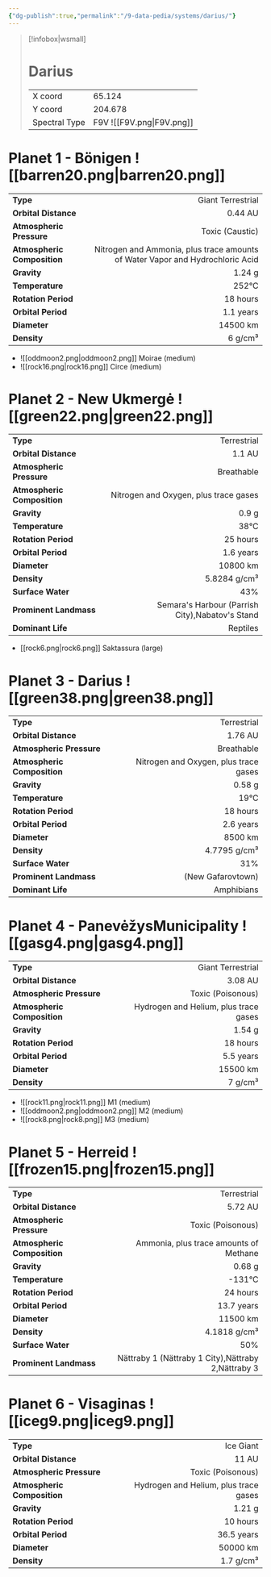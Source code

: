 ```yaml
---
{"dg-publish":true,"permalink":"/9-data-pedia/systems/darius/"}
---
```


> [!infobox|wsmall]
> # Darius
> | | |
> | - | - |
> | X coord | 65.124 |
> | Y coord| 204.678 |
> | Spectral Type | F9V ![[F9V.png\|F9V.png]] |

# Planet 1 - Bönigen ![[barren20.png\|barren20.png]]
|                             |                           |
| --------------------------- | -------------------------:|
| **Type**                    |             Giant Terrestrial |
| **Orbital Distance**        |   0.44 AU |
| **Atmospheric Pressure**    |       Toxic (Caustic) |
| **Atmospheric Composition** |      Nitrogen and Ammonia, plus trace amounts of Water Vapor and Hydrochloric Acid |
| **Gravity**                 |        1.24 g |
| **Temperature**             |    252°C |
| **Rotation Period**         |  18 hours |
| **Orbital Period** | 1.1 years |
| **Diameter**                |      14500 km | 
| **Density**                 |    6 g/cm³ |



- ![[oddmoon2.png\|oddmoon2.png]] Moirae (medium)
- ![[rock16.png\|rock16.png]] Circe (medium)


# Planet 2 - New Ukmergė ![[green22.png\|green22.png]]
|                             |                           |
| --------------------------- | -------------------------:|
| **Type**                    |             Terrestrial |
| **Orbital Distance**        |   1.1 AU |
| **Atmospheric Pressure**    |       Breathable |
| **Atmospheric Composition** |      Nitrogen and Oxygen, plus trace gases |
| **Gravity**                 |        0.9 g |
| **Temperature**             |    38°C |
| **Rotation Period**         |  25 hours |
| **Orbital Period** | 1.6 years |
| **Diameter**                |      10800 km | 
| **Density**                 |    5.8284 g/cm³ |
| **Surface Water**           |           43% | 
| **Prominent Landmass**      |         Semara's Harbour (Parrish City),Nabatov's Stand | 
| **Dominant Life**           |         Reptiles |



- [[rock6.png\|rock6.png]] Saktassura (large)

# Planet 3 - Darius ![[green38.png\|green38.png]]
|                             |                           |
| --------------------------- | -------------------------:|
| **Type**                    |             Terrestrial |
| **Orbital Distance**        |   1.76 AU |
| **Atmospheric Pressure**    |       Breathable |
| **Atmospheric Composition** |      Nitrogen and Oxygen, plus trace gases |
| **Gravity**                 |        0.58 g |
| **Temperature**             |    19°C |
| **Rotation Period**         |  18 hours |
| **Orbital Period** | 2.6 years |
| **Diameter**                |      8500 km | 
| **Density**                 |    4.7795 g/cm³ |
| **Surface Water**           |           31% | 
| **Prominent Landmass**      |         (New Gafarovtown) | 
| **Dominant Life**           |         Amphibians |





# Planet 4 - PanevėžysMunicipality ![[gasg4.png\|gasg4.png]]
|                             |                           |
| --------------------------- | -------------------------:|
| **Type**                    |             Giant Terrestrial |
| **Orbital Distance**        |   3.08 AU |
| **Atmospheric Pressure**    |       Toxic (Poisonous) |
| **Atmospheric Composition** |      Hydrogen and Helium, plus trace gases |
| **Gravity**                 |        1.54 g |
| **Rotation Period**         |  18 hours |
| **Orbital Period** | 5.5 years |
| **Diameter**                |      15500 km | 
| **Density**                 |    7 g/cm³ |



- ![[rock11.png\|rock11.png]] M1 (medium)
- ![[oddmoon2.png\|oddmoon2.png]] M2 (medium)
- ![[rock8.png\|rock8.png]] M3 (medium)


# Planet 5 - Herreid ![[frozen15.png\|frozen15.png]]
|                             |                           |
| --------------------------- | -------------------------:|
| **Type**                    |             Terrestrial |
| **Orbital Distance**        |   5.72 AU |
| **Atmospheric Pressure**    |       Toxic (Poisonous) |
| **Atmospheric Composition** |      Ammonia, plus trace amounts of Methane |
| **Gravity**                 |        0.68 g |
| **Temperature**             |    -131°C |
| **Rotation Period**         |  24 hours |
| **Orbital Period** | 13.7 years |
| **Diameter**                |      11500 km | 
| **Density**                 |    4.1818 g/cm³ |
| **Surface Water**           |           50% | 
| **Prominent Landmass**      |         Nättraby 1 (Nättraby 1 City),Nättraby 2,Nättraby 3 | 





# Planet 6 - Visaginas ![[iceg9.png\|iceg9.png]]
|                             |                           |
| --------------------------- | -------------------------:|
| **Type**                    |             Ice Giant |
| **Orbital Distance**        |   11 AU |
| **Atmospheric Pressure**    |       Toxic (Poisonous) |
| **Atmospheric Composition** |      Hydrogen and Helium, plus trace gases |
| **Gravity**                 |        1.21 g |
| **Rotation Period**         |  10 hours |
| **Orbital Period** | 36.5 years |
| **Diameter**                |      50000 km | 
| **Density**                 |    1.7 g/cm³ |





